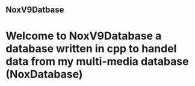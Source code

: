 
## NoxV9Datbase

# Welcome to NoxV9Database a database written in cpp to handel data from my multi-media database (NoxDatabase)

